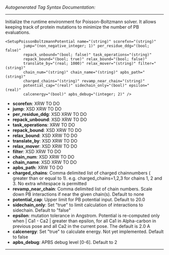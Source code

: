 _Autogenerated Tag Syntax Documentation:_

---
Initialize the runtime environment for Poisson-Boltzmann solver. It allows keeping track of protein mutations to minimize the number of PB evaluations.

```
<SetupPoissonBoltzmannPotential name="(string)" scorefxn="(string)"
        jump="(non_negative_integer; 1)" per_residue_ddg="(bool; false)"
        repack_unbound="(bool; false)" task_operations="(string)"
        repack_bound="(bool; true)" relax_bound="(bool; false)"
        translate_by="(real; 1000)" relax_mover="(string)" filter="(string)"
        chain_num="(string)" chain_name="(string)" apbs_path="(string)"
        charged_chains="(string)" revamp_near_chain="(string)"
        potential_cap="(real)" sidechain_only="(bool)" epsilon="(real)"
        calcenergy="(bool)" apbs_debug="(integer; 2)" />
```

-   **scorefxn**: XRW TO DO
-   **jump**: XSD XRW TO DO
-   **per_residue_ddg**: XSD XRW TO DO
-   **repack_unbound**: XSD XRW TO DO
-   **task_operations**: XRW TO DO
-   **repack_bound**: XSD XRW TO DO
-   **relax_bound**: XSD XRW TO DO
-   **translate_by**: XSD XRW TO DO
-   **relax_mover**: XSD XRW TO DO
-   **filter**: XSD XRW TO DO
-   **chain_num**: XSD XRW TO DO
-   **chain_name**: XSD XRW TO DO
-   **apbs_path**: XRW TO DO
-   **charged_chains**: Comma delimited list of charged chainnumbers ( greater than or equal to 1). e.g. charged_chains=1,2,3 for chains 1, 2 and 3. No extra whitespace is permitted
-   **revamp_near_chain**: Comma delimited list of chain numbers. Scale down PB interactions if near the given chain(s). Default to none
-   **potential_cap**: Upper limit for PB potential input. Default to 20.0
-   **sidechain_only**: Set "true" to limit calculation of interactions to sidechain. Default to "false"
-   **epsilon**: mutation tolerance in Angstrom. Potential is re-computed only when | Ca1 - Ca2 | greater than epsilon, for all Ca1 in Alpha-carbon in previous pose and all Ca2 in the current pose. The default is 2.0 A
-   **calcenergy**: Set "true" to calculate energy. Not yet implemented. Default to false
-   **apbs_debug**: APBS debug level [0-6]. Default to 2

---

